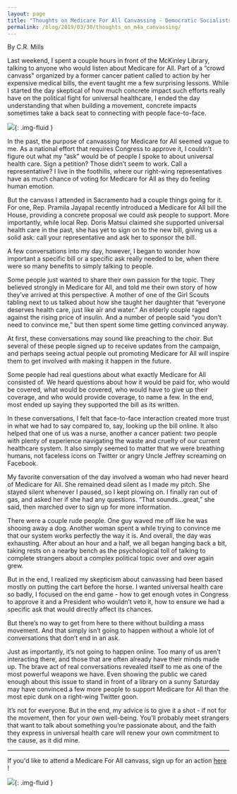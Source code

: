 ```yaml
---
layout: page
title: "Thoughts on Medicare For All Canvassing - Democratic Socialists of America, Sacramento"
permalink: /blog/2019/03/30/thoughts_on_m4a_canvassing/
---
```


By C.R. Mills



Last weekend, I spent a couple hours in front of the McKinley Library, talking to anyone who would listen about Medicare for All. Part of a “crowd canvass” organized by a former cancer patient called to action by her expensive medical bills, the event taught me a few surprising lessons. While I started the day skeptical of how much concrete impact such efforts really have on the political fight for universal healthcare, I ended the day understanding that when building a movement, concrete impacts sometimes take a back seat to connecting with people face-to-face.



![](/assets/images/sacramentodsa/pages/498/attachments/original/1553986985/M4AGroupSmall.jpg){: .img-fluid }

In the past, the purpose of canvassing for Medicare for All seemed vague to me. As a national effort that requires Congress to approve it, I couldn’t figure out what my “ask” would be of people I spoke to about universal health care. Sign a petition? Those didn’t seem to work. Call a representative? I live in the foothills, where our right-wing representatives have as much chance of voting for Medicare for All as they do feeling human emotion.



But the canvass I attended in Sacramento had a couple things going for it. For one, Rep. Pramila Jayapal recently introduced a Medicare for All bill the House, providing a concrete proposal we could ask people to support. More importantly, while local Rep. Doris Matsui claimed she supported universal health care in the past, she has yet to sign on to the new bill, giving us a solid ask: call your representative and ask her to sponsor the bill.



A few conversations into my day, however, I began to wonder how important a specific bill or a specific ask really needed to be, when there were so many benefits to simply talking to people.



Some people just wanted to share their own passion for the topic. They believed strongly in Medicare for All, and told me their own story of how they’ve arrived at this perspective. A mother of one of the Girl Scouts tabling next to us talked about how she taught her daughter that “everyone deserves health care, just like air and water.” An elderly couple raged against the rising price of insulin. And a number of people said “you don’t need to convince me,” but then spent some time getting convinced anyway.



At first, these conversations may sound like preaching to the choir. But several of these people signed up to receive updates from the campaign, and perhaps seeing actual people out promoting Medicare for All will inspire them to get involved with making it happen in the future.



Some people had real questions about what exactly Medicare for All consisted of. We heard questions about how it would be paid for, who would be covered, what would be covered, who would have to give up their coverage, and who would provide coverage, to name a few. In the end, most ended up saying they supported the bill as its written.



In these conversations, I felt that face-to-face interaction created more trust in what we had to say compared to, say, looking up the bill online. It also helped that one of us was a nurse, another a cancer patient: two people with plenty of experience navigating the waste and cruelty of our current healthcare system. It also simply seemed to matter that we were breathing humans, not faceless icons on Twitter or angry Uncle Jeffrey screaming on Facebook.



My favorite conversation of the day involved a woman who had never heard of Medicare for All. She remained dead silent as I made my pitch. She stayed silent whenever I paused, so I kept plowing on. I finally ran out of gas, and asked her if she had any questions. “That sounds...great,” she said, then marched over to sign up for more information.



There were a couple rude people. One guy waved me off like he was shooing away a dog. Another woman spent a while trying to convince me that our system works perfectly the way it is. And overall, the day was exhausting. After about an hour and a half, we all began hanging back a bit, taking rests on a nearby bench as the psychological toll of talking to complete strangers about a complex political topic over and over again grew.



But in the end, I realized my skepticism about canvassing had been based mostly on putting the cart before the horse. I wanted universal health care so badly, I focused on the end game - how to get enough votes in Congress to approve it and a President who wouldn’t veto it, how to ensure we had a specific ask that would directly affect its chances.



But there’s no way to get from here to there without building a mass movement. And that simply isn’t going to happen without a whole lot of conversations that don’t end in an ask.



Just as importantly, it’s not going to happen online. Too many of us aren’t interacting there, and those that are often already have their minds made up. The brave act of real conversations revealed itself to me as one of the most powerful weapons we have. Even showing the public we cared enough about this issue to stand in front of a library on a sunny Saturday may have convinced a few more people to support Medicare for All than the most epic dunk on a right-wing Twitter goon.



It’s not for everyone. But in the end, my advice is to give it a shot - if not for the movement, then for your own well-being. You’ll probably meet strangers that want to talk about something you’re passionate about, and the faith they express in universal health care will renew your own commitment to the cause, as it did mine.



---



If you'd like to attend a Medicare For All canvass, sign up for an action [here](https://medicare4all.org/actions/) !



![](/assets/images/sacramentodsa/pages/498/attachments/original/1553987488/Screen_Shot_2019-03-30_at_4.10.37_PM.png){: .img-fluid }
